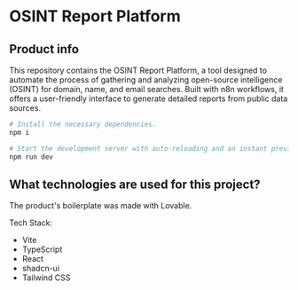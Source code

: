 # OSINT Report Platform

## Product info

This repository contains the OSINT Report Platform, a tool designed to automate the process of gathering and analyzing open-source intelligence (OSINT) for domain, name, and email searches.
Built with n8n workflows, it offers a user-friendly interface to generate detailed reports from public data sources.

```sh
# Install the necessary dependencies.
npm i

# Start the development server with auto-reloading and an instant preview.
npm run dev
```

## What technologies are used for this project?

The product's boilerplate was made with Lovable.

Tech Stack:

- Vite
- TypeScript
- React
- shadcn-ui
- Tailwind CSS
